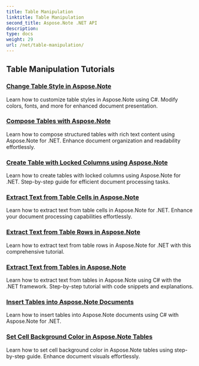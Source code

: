 ```yaml
---
title: Table Manipulation
linktitle: Table Manipulation
second_title: Aspose.Note .NET API
description: 
type: docs
weight: 29
url: /net/table-manipulation/
---
```


## Table Manipulation Tutorials
### [Change Table Style in Aspose.Note](./change-table-style/)
Learn how to customize table styles in Aspose.Note using C#. Modify colors, fonts, and more for enhanced document presentation.
### [Compose Tables with Aspose.Note](./compose-tables/)
Learn how to compose structured tables with rich text content using Aspose.Note for .NET. Enhance document organization and readability effortlessly.
### [Create Table with Locked Columns using Aspose.Note](./create-table-locked-columns/)
Learn how to create tables with locked columns using Aspose.Note for .NET. Step-by-step guide for efficient document processing tasks.
### [Extract Text from Table Cells in Aspose.Note](./extract-text-cell/)
Learn how to extract text from table cells in Aspose.Note for .NET. Enhance your document processing capabilities effortlessly.
### [Extract Text from Table Rows in Aspose.Note](./extract-text-row/)
Learn how to extract text from table rows in Aspose.Note for .NET with this comprehensive tutorial.
### [Extract Text from Tables in Aspose.Note](./extract-text-table/)
Learn how to extract text from tables in Aspose.Note using C# with the .NET framework. Step-by-step tutorial with code snippets and explanations.
### [Insert Tables into Aspose.Note Documents](./insert-tables/)
Learn how to insert tables into Aspose.Note documents using C# with Aspose.Note for .NET.
### [Set Cell Background Color in Aspose.Note Tables](./set-cell-background-color/)
Learn how to set cell background color in Aspose.Note tables using step-by-step guide. Enhance document visuals effortlessly.